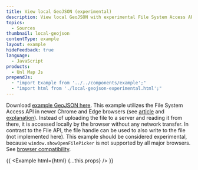 ```yaml
---
title: View local GeoJSON (experimental)
description: View local GeoJSON with experimental File System Access API.
topics:
  - Sources
thumbnail: local-geojson
contentType: example
layout: example
hideFeedback: true
language:
  - JavaScript
products:
  - Unl Map Js
prependJs:
  - "import Example from '../../components/example';"
  - "import html from './local-geojson-experimental.html';"
---
```


Download [example GeoJSON here](https://data-roscoco.opendata.arcgis.com/datasets/0371f25602be4f5f9145e9b76e2de54b_0.geojson?outSR=%7B%22latestWkid%22%3A2157%2C%22wkid%22%3A2157%7D). This example utilizes the File System Access API in newer Chrome and Edge browsers (see [article](https://web.dev/file-system-access/) and [explanation](https://github.com/WICG/file-system-access/blob/main/EXPLAINER.md)). Instead of uploading the file to a server and reading it from there, it is accessed locally by the browser without any network transfer. In contrast to the File API, the file handle can be used to also write to the file (not implemented here). This example should be considered experimental, because `window.showOpenFilePicker` is not supported by all major browsers. See [browser compatibility](https://developer.mozilla.org/en-US/docs/Web/API/Window/showOpenFilePicker#browser_compatibility).

{{ <Example html={html} {...this.props} /> }}
